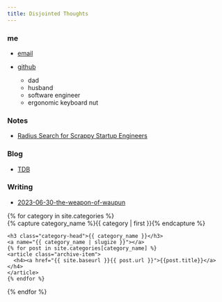 ```yaml
---
title: Disjointed Thoughts
---
```



### me
- [email](mailto:keoni_garner@yahoo.com)
- [github](https://github.com/ObiWanKeoni)


	- dad
	- husband
	- software engineer
	- ergonomic keyboard nut

### Notes
- [Radius Search for Scrappy Startup Engineers]()

### Blog
 - [TDB](https://m.youtube.com/watch?v=gAGVAVxUgkc)

### Writing
- [2023-06-30-the-weapon-of-waupun](2023-06-30-the-weapon-of-waupun.md)

<div id="archives">
{% for category in site.categories %}
  <div class="archive-group">
    {% capture category_name %}{{ category | first }}{% endcapture %}
    <div id="#{{ category_name | slugize }}"></div>
    <p></p>

    <h3 class="category-head">{{ category_name }}</h3>
    <a name="{{ category_name | slugize }}"></a>
    {% for post in site.categories[category_name] %}
    <article class="archive-item">
      <h4><a href="{{ site.baseurl }}{{ post.url }}">{{post.title}}</a></h4>
    </article>
    {% endfor %}
  </div>
{% endfor %}
</div>